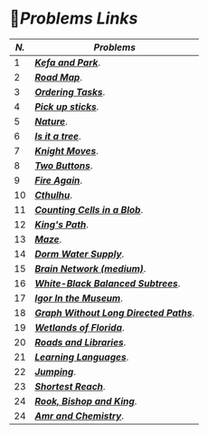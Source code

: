 # :pushpin:***Problems Links***
|***N.***| ***Problems***|
|---| --------|
|1| [***Kefa and Park***](https://codeforces.com/problemset/problem/580/C).|
|2| [***Road Map***](https://codeforces.com/problemset/problem/34/D).|
|3| [***Ordering Tasks***](https://onlinejudge.org/index.php?option=onlinejudge&page=show_problem&problem=1246).|
|4| [***Pick up sticks***](https://onlinejudge.org/index.php?option=com_onlinejudge&Itemid=8&page=show_problem&problem=2733).|
|5| [***Nature***](https://onlinejudge.org/index.php?option=com_onlinejudge&Itemid=8&page=show_problem&problem=1626).|
|6| [***Is it a tree***](https://www.spoj.com/problems/PT07Y/en/).|
|7| [***Knight Moves***](https://onlinejudge.org/index.php?option=com_onlinejudge&Itemid=8&page=show_problem&problem=380).|
|8| [***Two Buttons***](https://codeforces.com/problemset/problem/520/B).|
|9| [***Fire Again***](https://codeforces.com/problemset/problem/35/C).|
|10| [***Cthulhu***](https://codeforces.com/problemset/problem/104/C).|
|11| [***Counting Cells in a Blob***](https://onlinejudge.org/index.php?option=com_onlinejudge&Itemid=8&page=show_problem&problem=812).|
|12| [***King's Path***](https://codeforces.com/problemset/problem/242/C).|
|13| [***Maze***](https://codeforces.com/contest/377/problem/A).|
|14| [***Dorm Water Supply***](https://codeforces.com/problemset/problem/107/A).|
|15| [***Brain Network (medium)***](https://codeforces.com/problemset/problem/690/C2).|
|16| [***White-Black Balanced Subtrees***](https://codeforces.com/contest/1676/problem/G).|
|17| [***Igor In the Museum***](https://codeforces.com/problemset/problem/598/D).|
|18| [***Graph Without Long Directed Paths***](https://codeforces.com/contest/1144/problem/F).|
|19| [***Wetlands of Florida***](https://onlinejudge.org/index.php?option=com_onlinejudge&Itemid=8&page=show_problem&problem=410).|
|20| [***Roads and Libraries***](https://www.hackerrank.com/contests/world-codesprint-8/challenges/torque-and-development).|
|21| [***Learning Languages***](https://codeforces.com/contest/277/problem/A).|
|22| [***Jumping***](https://codeforces.com/gym/101147/problem/E).|
|23| [***Shortest Reach***](https://www.hackerrank.com/challenges/bfsshortreach/problem).|
|24| [***Rook, Bishop and King***](https://codeforces.com/problemset/problem/370/A).|
|24| [***Amr and Chemistry***](https://codeforces.com/contest/558/problem/C).|
